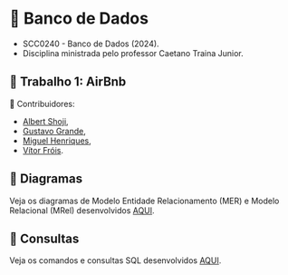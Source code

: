 # 🎲 Banco de Dados 
* SCC0240 - Banco de Dados (2024).
* Disciplina ministrada pelo professor Caetano Traina Junior.

## 🏡 Trabalho 1: AirBnb

🤝 Contribuidores:
- [Albert Shoji](https://github.com/Albshoji),
- [Gustavo Grande](https://github.com/gb-grande),
- [Miguel Henriques](https://github.com/MiguelHenri),
- [Vítor Fróis](http://www.github.com/vitorfrois).

## 📝 Diagramas
Veja os diagramas de Modelo Entidade Relacionamento (MER) e Modelo Relacional (MRel) desenvolvidos [AQUI](https://drive.google.com/drive/folders/1c4k9qVYS9VC1k7x5q6KtNGjXRYqn2dBn?usp=sharing).

## 🔎 Consultas
Veja os comandos e consultas SQL desenvolvidos [AQUI](https://github.com/MiguelHenri/SCC0240/tree/main/sql).
